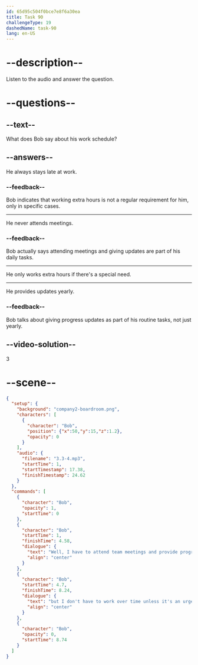 ```yaml
---
id: 65d95c504f0bce7e8f6a30ea
title: Task 90
challengeType: 19
dashedName: task-90
lang: en-US
---
```


<!-- (Audio) Bob: Well, I have to attend team meetings and provide progress reports, but I don't have to work extra hours unless it's an urgent situation. -->

# --description--

Listen to the audio and answer the question.

# --questions--

## --text--

What does Bob say about his work schedule?

## --answers--

He always stays late at work.

### --feedback--

Bob indicates that working extra hours is not a regular requirement for him, only in specific cases.

---

He never attends meetings.

### --feedback--

Bob actually says attending meetings and giving updates are part of his daily tasks.

---

He only works extra hours if there's a special need.

---

He provides updates yearly.

### --feedback--

Bob talks about giving progress updates as part of his routine tasks, not just yearly.

## --video-solution--

3

# --scene--

```json
{
  "setup": {
    "background": "company2-boardroom.png",
    "characters": [
      {
        "character": "Bob",
        "position": {"x":50,"y":15,"z":1.2},
        "opacity": 0
      }
    ],
    "audio": {
      "filename": "3.3-4.mp3",
      "startTime": 1,
      "startTimestamp": 17.38,
      "finishTimestamp": 24.62
    }
  },
  "commands": [
    {
      "character": "Bob",
      "opacity": 1,
      "startTime": 0
    },
    {
      "character": "Bob",
      "startTime": 1,
      "finishTime": 4.58,
      "dialogue": {
        "text": "Well, I have to attend team meetings and provide progress reports,",
        "align": "center"
      }
    },
    {
      "character": "Bob",
      "startTime": 4.7,
      "finishTime": 8.24,
      "dialogue": {
        "text": "but I don't have to work over time unless it's an urgent situation.",
        "align": "center"
      }
    },
    {
      "character": "Bob",
      "opacity": 0,
      "startTime": 8.74
    }
  ]
}
```
